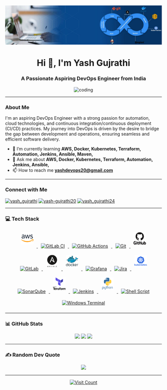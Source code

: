 ![MasterHead](https://github.com/YashDevops20/YashDevops20/blob/main/Github.banner.png)

<h1 align="center">Hi 👋, I'm Yash Gujrathi</h1>
<h3 align="center">A Passionate Aspiring DevOps Engineer from India</h3>

<p align="center">
  <img align="center" alt="coding" width="400" src="https://liveimages.algoworks.com/new-algoworks/wp-content/uploads/2022/05/31103224/devOps-trends.gif">
</p>

---

### About Me

I'm an aspiring DevOps Engineer with a strong passion for automation, cloud technologies, and continuous integration/continuous deployment (CI/CD) practices. My journey into DevOps is driven by the desire to bridge the gap between development and operations, ensuring seamless and efficient software delivery.

- 🌱 I’m currently learning **AWS, Docker, Kubernetes, Terraform, Automation, Jenkins, Ansible, Maven,**
- 💬 Ask me about **AWS, Docker, Kubernetes, Terraform, Automation, Jenkins, Ansible,**
- 📫 How to reach me **yashdevops20@gmail.com**

---

### Connect with Me

<p align="left">
  <a href="https://twitter.com/yash_gujrathi" target="blank"><img align="center" src="https://raw.githubusercontent.com/rahuldkjain/github-profile-readme-generator/master/src/images/icons/Social/twitter.svg" alt="yash_gujrathi" height="30" width="40" /></a>
  <a href="https://linkedin.com/in/yash-gujrathi20" target="blank"><img align="center" src="https://raw.githubusercontent.com/rahuldkjain/github-profile-readme-generator/master/src/images/icons/Social/linked-in-alt.svg" alt="yash-gujrathi20" height="30" width="40" /></a>
 <a href="https://www.instagram.com/yash_gujrathi24/profilecard/?igsh=bzBiNWdpYm44anU=" target="_blank">
  <img align="center" src="https://raw.githubusercontent.com/rahuldkjain/github-profile-readme-generator/master/src/images/icons/Social/instagram.svg" alt="yash_gujrathi24" height="30" width="40" />
</a>

</p>

---

### 💻 Tech Stack

<p align="center">
  <a href="https://aws.amazon.com" target="_blank" rel="noreferrer">
    <img src="https://raw.githubusercontent.com/devicons/devicon/master/icons/amazonwebservices/amazonwebservices-original-wordmark.svg" alt="AWS" width="40" height="40" style="margin: 10px;"/>
  </a>
  <a href="https://about.gitlab.com/stages-devops-lifecycle/continuous-integration/" target="_blank" rel="noreferrer">
    <img src="https://www.vectorlogo.zone/logos/gitlab/gitlab-icon.svg" alt="GitLab CI" width="40" height="40" style="margin: 10px;"/>
  </a>
  <a href="https://github.com/features/actions" target="_blank" rel="noreferrer">
    <img src="https://avatars.githubusercontent.com/u/44036562?s=200&v=4" alt="GitHub Actions" width="40" height="40" style="margin: 10px;"/>
  </a>
  <a href="https://git-scm.com/" target="_blank" rel="noreferrer">
    <img src="https://www.vectorlogo.zone/logos/git-scm/git-scm-icon.svg" alt="Git" width="40" height="40" style="margin: 10px;"/>
  </a>
  <a href="https://github.com/" target="_blank" rel="noreferrer">
    <img src="https://raw.githubusercontent.com/devicons/devicon/master/icons/github/github-original-wordmark.svg" alt="GitHub" width="40" height="40" style="margin: 10px;"/>
  </a>
  <a href="https://about.gitlab.com/" target="_blank" rel="noreferrer">
    <img src="https://www.vectorlogo.zone/logos/gitlab/gitlab-icon.svg" alt="GitLab" width="40" height="40" style="margin: 10px;"/>
  </a>
  <a href="https://www.ansible.com/" target="_blank" rel="noreferrer">
    <img src="https://raw.githubusercontent.com/devicons/devicon/master/icons/ansible/ansible-original-wordmark.svg" alt="Ansible" width="40" height="40" style="margin: 10px;"/>
  </a>
  <a href="https://www.docker.com/" target="_blank" rel="noreferrer">
    <img src="https://raw.githubusercontent.com/devicons/devicon/master/icons/docker/docker-original-wordmark.svg" alt="Docker" width="40" height="40" style="margin: 10px;"/>
  </a>
  <a href="https://grafana.com/" target="_blank" rel="noreferrer">
    <img src="https://www.vectorlogo.zone/logos/grafana/grafana-icon.svg" alt="Grafana" width="40" height="40" style="margin: 10px;"/>
  </a>
  <a href="https://www.atlassian.com/software/jira" target="_blank" rel="noreferrer">
    <img src="https://www.vectorlogo.zone/logos/atlassian_jira/atlassian_jira-icon.svg" alt="Jira" width="40" height="40" style="margin: 10px;"/>
  </a>
  <a href="https://kubernetes.io/" target="_blank" rel="noreferrer">
    <img src="https://raw.githubusercontent.com/devicons/devicon/master/icons/kubernetes/kubernetes-plain-wordmark.svg" alt="Kubernetes" width="40" height="40" style="margin: 10px;"/>
  </a>
  <a href="https://www.sonarqube.org/" target="_blank" rel="noreferrer">
    <img src="https://www.vectorlogo.zone/logos/sonarsource/sonarsource-icon.svg" alt="SonarQube" width="40" height="40" style="margin: 10px;"/>
  </a>
  <a href="https://www.terraform.io/" target="_blank" rel="noreferrer">
    <img src="https://raw.githubusercontent.com/devicons/devicon/master/icons/terraform/terraform-original-wordmark.svg" alt="Terraform" width="40" height="40" style="margin: 10px;"/>
  </a>
  <a href="https://www.jenkins.io/" target="_blank" rel="noreferrer">
    <img src="https://www.vectorlogo.zone/logos/jenkins/jenkins-icon.svg" alt="Jenkins" width="40" height="40" style="margin: 10px;"/>
  </a>
  <a href="https://www.python.org/" target="_blank" rel="noreferrer">
    <img src="https://raw.githubusercontent.com/devicons/devicon/master/icons/python/python-original-wordmark.svg" alt="Python" width="40" height="40" style="margin: 10px;"/>
  </a>
  <a href="https://www.gnu.org/software/bash/" target="_blank" rel="noreferrer">
    <img src="https://www.vectorlogo.zone/logos/gnu_bash/gnu_bash-icon.svg" alt="Shell Script" width="40" height="40" style="margin: 10px;"/>
  </a>
  <a href="https://aka.ms/terminal" target="_blank" rel="noreferrer">
    <img src="https://www.vectorlogo.zone/logos/microsoft_azure/microsoft_azure-icon.svg" alt="Windows Terminal" width="40" height="40" style="margin: 10px;"/>
  </a>
</p>

---

### 📊 GitHub Stats

<p align="center">
  <img src="https://github-readme-stats.vercel.app/api?username=YashDevops20&theme=ambient_gradient&hide_border=false&include_all_commits=false&count_private=false" />
  <img src="https://github-readme-streak-stats.herokuapp.com/?user=YashDevops20&theme=ambient_gradient&hide_border=false" />
  <img src="https://github-readme-stats.vercel.app/api/top-langs/?username=YashDevops20&theme=ambient_gradient&hide_border=false&include_all_commits=false&count_private=false&layout=compact" />
</p>

---

### ✍️ Random Dev Quote

<p align="center">
  <img src="https://quotes-github-readme.vercel.app/api?type=vertical&theme=radical" />
</p>

---

<p align="center">
  <a href="https://visitcount.itsvg.in" target="_blank"><img src="https://visitcount.itsvg.in/api?id=YashDevops20&icon=0&color=0" alt="Visit Count"/></a>
</p>
